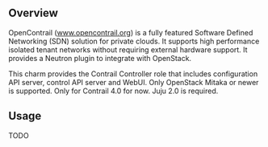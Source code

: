 Overview
--------

OpenContrail (www.opencontrail.org) is a fully featured Software Defined
Networking (SDN) solution for private clouds. It supports high performance
isolated tenant networks without requiring external hardware support. It
provides a Neutron plugin to integrate with OpenStack.

This charm provides the Contrail Controller role that includes 
configuration API server, control API server and WebUI.
Only OpenStack Mitaka or newer is supported.
Only for Contrail 4.0 for now.
Juju 2.0 is required.

Usage
-----

TODO